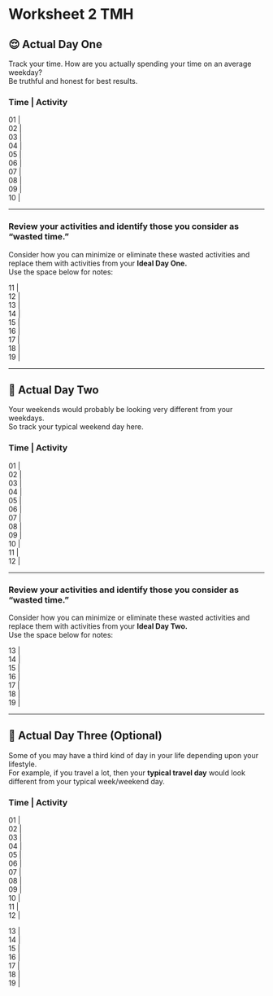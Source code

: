 # Worksheet 2 TMH

## 😌 Actual Day One

Track your time. How are you actually spending your time on an average weekday?  
Be truthful and honest for best results.  

### Time | Activity  
01 |  
02 |  
03 |  
04 |  
05 |  
06 |  
07 |  
08 |  
09 |  
10 |  

---

### Review your activities and identify those you consider as “wasted time.”  
Consider how you can minimize or eliminate these wasted activities and replace them with activities from your **Ideal Day One.**  
Use the space below for notes:  

11 |  
12 |  
13 |  
14 |  
15 |  
16 |  
17 |  
18 |  
19 |  

---

## 🤨 Actual Day Two

Your weekends would probably be looking very different from your weekdays.  
So track your typical weekend day here.  

### Time | Activity  
01 |  
02 |  
03 |  
04 |  
05 |  
06 |  
07 |  
08 |  
09 |  
10 |  
11 |  
12 |  

---

### Review your activities and identify those you consider as “wasted time.”  
Consider how you can minimize or eliminate these wasted activities and replace them with activities from your **Ideal Day Two.**  
Use the space below for notes:  

13 |  
14 |  
15 |  
16 |  
17 |  
18 |  
19 |  

---

## 🫢 Actual Day Three (Optional)

Some of you may have a third kind of day in your life depending upon your lifestyle.  
For example, if you travel a lot, then your **typical travel day** would look different from your typical week/weekend day.  

### Time | Activity  
01 |  
02 |  
03 |  
04 |  
05 |  
06 |  
07 |  
08 |  
09 |  
10 |  
11 |  
12 |  

13 |  
14 |  
15 |  
16 |  
17 |  
18 |  
19 |  
